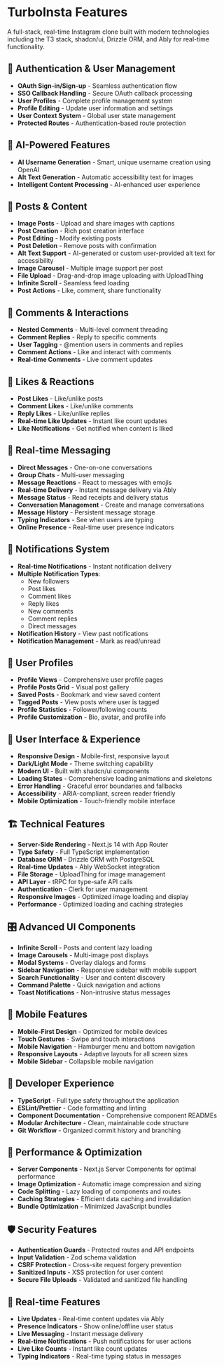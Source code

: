 # TurboInsta Features

A full-stack, real-time Instagram clone built with modern technologies including the T3 stack, shadcn/ui, Drizzle ORM, and Ably for real-time functionality.

## 🔐 Authentication & User Management

- **OAuth Sign-in/Sign-up** - Seamless authentication flow
- **SSO Callback Handling** - Secure OAuth callback processing
- **User Profiles** - Complete profile management system
- **Profile Editing** - Update user information and settings
- **User Context System** - Global user state management
- **Protected Routes** - Authentication-based route protection

## 🤖 AI-Powered Features

- **AI Username Generation** - Smart, unique username creation using OpenAI
- **Alt Text Generation** - Automatic accessibility text for images
- **Intelligent Content Processing** - AI-enhanced user experience

## 📱 Posts & Content

- **Image Posts** - Upload and share images with captions
- **Post Creation** - Rich post creation interface
- **Post Editing** - Modify existing posts
- **Post Deletion** - Remove posts with confirmation
- **Alt Text Support** - AI-generated or custom user-provided alt text for accessibility
- **Image Carousel** - Multiple image support per post
- **File Upload** - Drag-and-drop image uploading with UploadThing
- **Infinite Scroll** - Seamless feed loading
- **Post Actions** - Like, comment, share functionality

## 💬 Comments & Interactions

- **Nested Comments** - Multi-level comment threading
- **Comment Replies** - Reply to specific comments
- **User Tagging** - @mention users in comments and replies
- **Comment Actions** - Like and interact with comments
- **Real-time Comments** - Live comment updates

## 💖 Likes & Reactions

- **Post Likes** - Like/unlike posts
- **Comment Likes** - Like/unlike comments
- **Reply Likes** - Like/unlike replies
- **Real-time Like Updates** - Instant like count updates
- **Like Notifications** - Get notified when content is liked

## 💬 Real-time Messaging

- **Direct Messages** - One-on-one conversations
- **Group Chats** - Multi-user messaging
- **Message Reactions** - React to messages with emojis
- **Real-time Delivery** - Instant message delivery via Ably
- **Message Status** - Read receipts and delivery status
- **Conversation Management** - Create and manage conversations
- **Message History** - Persistent message storage
- **Typing Indicators** - See when users are typing
- **Online Presence** - Real-time user presence indicators

## 🔔 Notifications System

- **Real-time Notifications** - Instant notification delivery
- **Multiple Notification Types**:
  - New followers
  - Post likes
  - Comment likes
  - Reply likes
  - New comments
  - Comment replies
  - Direct messages
- **Notification History** - View past notifications
- **Notification Management** - Mark as read/unread

## 👤 User Profiles

- **Profile Views** - Comprehensive user profile pages
- **Profile Posts Grid** - Visual post gallery
- **Saved Posts** - Bookmark and view saved content
- **Tagged Posts** - View posts where user is tagged
- **Profile Statistics** - Follower/following counts
- **Profile Customization** - Bio, avatar, and profile info

## 🎨 User Interface & Experience

- **Responsive Design** - Mobile-first, responsive layout
- **Dark/Light Mode** - Theme switching capability
- **Modern UI** - Built with shadcn/ui components
- **Loading States** - Comprehensive loading animations and skeletons
- **Error Handling** - Graceful error boundaries and fallbacks
- **Accessibility** - ARIA-compliant, screen reader friendly
- **Mobile Optimization** - Touch-friendly mobile interface

## 🏗️ Technical Features

- **Server-Side Rendering** - Next.js 14 with App Router
- **Type Safety** - Full TypeScript implementation
- **Database ORM** - Drizzle ORM with PostgreSQL
- **Real-time Updates** - Ably WebSocket integration
- **File Storage** - UploadThing for image management
- **API Layer** - tRPC for type-safe API calls
- **Authentication** - Clerk for user management
- **Responsive Images** - Optimized image loading and display
- **Performance** - Optimized loading and caching strategies

## 🎛️ Advanced UI Components

- **Infinite Scroll** - Posts and content lazy loading
- **Image Carousels** - Multi-image post displays
- **Modal Systems** - Overlay dialogs and forms
- **Sidebar Navigation** - Responsive sidebar with mobile support
- **Search Functionality** - User and content discovery
- **Command Palette** - Quick navigation and actions
- **Toast Notifications** - Non-intrusive status messages

## 📱 Mobile Features

- **Mobile-First Design** - Optimized for mobile devices
- **Touch Gestures** - Swipe and touch interactions
- **Mobile Navigation** - Hamburger menu and bottom navigation
- **Responsive Layouts** - Adaptive layouts for all screen sizes
- **Mobile Sidebar** - Collapsible mobile navigation

## 🔧 Developer Experience

- **TypeScript** - Full type safety throughout the application
- **ESLint/Prettier** - Code formatting and linting
- **Component Documentation** - Comprehensive component READMEs
- **Modular Architecture** - Clean, maintainable code structure
- **Git Workflow** - Organized commit history and branching

## 🚀 Performance & Optimization

- **Server Components** - Next.js Server Components for optimal performance
- **Image Optimization** - Automatic image compression and sizing
- **Code Splitting** - Lazy loading of components and routes
- **Caching Strategies** - Efficient data caching and invalidation
- **Bundle Optimization** - Minimized JavaScript bundles

## 🛡️ Security Features

- **Authentication Guards** - Protected routes and API endpoints
- **Input Validation** - Zod schema validation
- **CSRF Protection** - Cross-site request forgery prevention
- **Sanitized Inputs** - XSS protection for user content
- **Secure File Uploads** - Validated and sanitized file handling

## 🔄 Real-time Features

- **Live Updates** - Real-time content updates via Ably
- **Presence Indicators** - Show online/offline user status
- **Live Messaging** - Instant message delivery
- **Real-time Notifications** - Push notifications for user actions
- **Live Like Counts** - Instant like count updates
- **Typing Indicators** - Real-time typing status in messages
